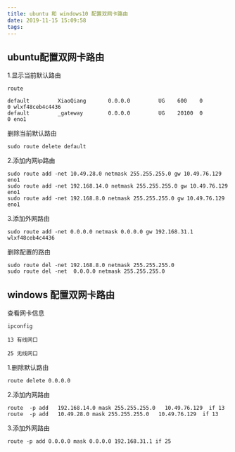 ```yaml
---
title: ubuntu 和 windows10 配置双网卡路由
date: 2019-11-15 15:09:58
tags:
---
```


## ubuntu配置双网卡路由

1.显示当前默认路由

```
route

default         XiaoQiang       0.0.0.0         UG    600    0        0 wlxf48ceb4c4436
default         _gateway        0.0.0.0         UG    20100  0        0 eno1

```

删除当前默认路由

```
sudo route delete default

```

2.添加内网ip路由

```
sudo route add -net 10.49.28.0 netmask 255.255.255.0 gw 10.49.76.129 eno1
sudo route add -net 192.168.14.0 netmask 255.255.255.0 gw 10.49.76.129 eno1
sudo route add -net 192.168.8.0 netmask 255.255.255.0 gw 10.49.76.129 eno1
```

3.添加外网路由

```
sudo route add -net 0.0.0.0 netmask 0.0.0.0 gw 192.168.31.1 wlxf48ceb4c4436
```

删除配置的路由

```
sudo route del -net 192.168.8.0 netmask 255.255.255.0
sudo route del -net  0.0.0.0 netmask 255.255.255.0
```


## windows 配置双网卡路由

查看网卡信息

```
ipconfig

13 有线网口

25 无线网口

```

1.删除默认路由

```
route delete 0.0.0.0
```
2.添加内网路由

```
route  -p add   192.168.14.0 mask 255.255.255.0   10.49.76.129  if 13
route  -p add   10.49.28.0 mask 255.255.255.0   10.49.76.129  if 13

```

3.添加外网路由

```
route -p add 0.0.0.0 mask 0.0.0.0 192.168.31.1 if 25

```
